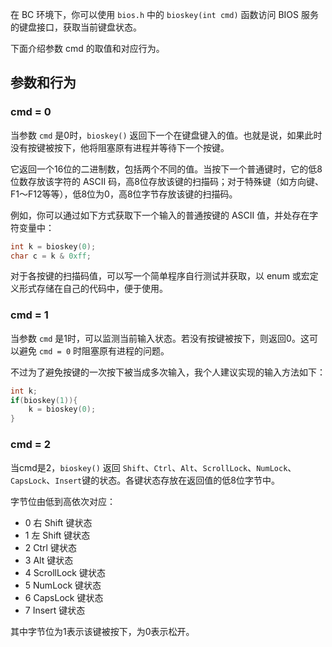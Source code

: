 在 BC 环境下，你可以使用 `bios.h` 中的 `bioskey(int cmd)` 函数访问 BIOS 服务的键盘接口，获取当前键盘状态。

下面介绍参数 cmd 的取值和对应行为。

## 参数和行为
### cmd = 0

当参数 `cmd` 是0时，`bioskey()` 返回下一个在键盘键入的值。也就是说，如果此时没有按键被按下，他将阻塞原有进程并等待下一个按键。

它返回一个16位的二进制数，包括两个不同的值。当按下一个普通键时，它的低8位数存放该字符的 ASCII 码，高8位存放该键的扫描码；对于特殊键（如方向键、F1～F12等等），低8位为0，高8位字节存放该键的扫描码。

例如，你可以通过如下方式获取下一个输入的普通按键的 ASCII 值，并处存在字符变量中：

```c
int k = bioskey(0);
char c = k & 0xff;
```

对于各按键的扫描码值，可以写一个简单程序自行测试并获取，以 enum 或宏定义形式存储在自己的代码中，便于使用。

### cmd = 1

当参数 `cmd` 是1时，可以监测当前输入状态。若没有按键被按下，则返回0。这可以避免 `cmd = 0` 时阻塞原有进程的问题。

不过为了避免按键的一次按下被当成多次输入，我个人建议实现的输入方法如下：
```c
int k;
if(bioskey(1)){
    k = bioskey(0);
}
```

### cmd = 2

当cmd是2，`bioskey()` 返回 `Shift`、`Ctrl`、`Alt`、`ScrollLock`、`NumLock`、`CapsLock`、`Insert`键的状态。各键状态存放在返回值的低8位字节中。

字节位由低到高依次对应：

* 0 右 Shift 键状态
* 1 左 Shift 键状态
* 2 Ctrl 键状态
* 3 Alt 键状态
* 4 ScrollLock 键状态
* 5 NumLock 键状态
* 6 CapsLock 键状态
* 7 Insert 键状态

其中字节位为1表示该键被按下，为0表示松开。